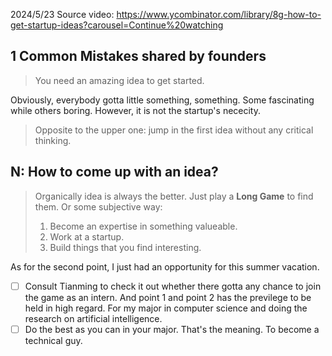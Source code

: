2024/5/23
Source video: 
https://www.ycombinator.com/library/8g-how-to-get-startup-ideas?carousel=Continue%20watching
## 1 Common Mistakes shared by founders
> You need an amazing idea to get started.

Obviously, everybody gotta little something, something. Some fascinating while others boring. However, it is not the startup's nececity.
> Opposite to the upper one: jump in the first idea without any critical thinking.
## N: How to come up with an idea?
> Organically idea is always the better. Just play a **Long Game** to find them.
> Or some subjective way: 
> 1. Become an expertise in something valueable.
> 2. Work at a startup.
> 3. Build things that you find interesting.

As for the second point, I just had an opportunity for this summer vacation.
- [ ] Consult Tianming to check it out whether there gotta any chance to join the game as an intern.
And point 1 and point 2 has the previlege to be held in high regard. For my major in computer science and doing the research on artificial intelligence.
- [ ] Do the best as you can in your major. That's the meaning. To become a technical guy.